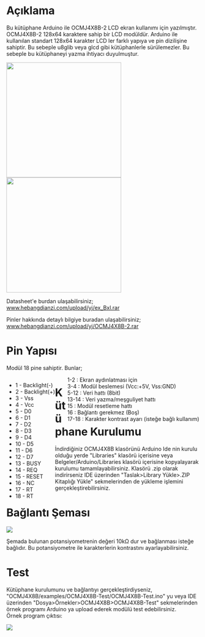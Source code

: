 # Açıklama

Bu kütüphane Arduino ile OCMJ4X8B-2 LCD ekran kullanımı için yazılmıştır. OCMJ4X8B-2 128x64 karaktere sahip bir LCD modüldür.
Arduino ile kullanılan standart 128x64 karakter LCD ler farklı yapıya ve pin dizilişine sahiptir. Bu sebeple u8glib veya glcd
gibi kütüphanlerle sürülemezler. Bu sebeple bu kütüphaneyi yazma ihtiyacı duyulmuştur.

<img src="https://img.alicdn.com/imgextra/i3/737283681/TB2lLOKv79WBuNjSspeXXaz5VXa_!!737283681.jpg" height="300px"> <img src="https://img.alicdn.com/imgextra/i2/737283681/TB2Qg9Kv1OSBuNjy0FdXXbDnVXa_!!737283681.jpg" height="300px">

Datasheet'e burdan ulaşabilirsiniz;
<a href="www.hebangdianzi.com/upload/yj/ex_Bxl.rar">www.hebangdianzi.com/upload/yj/ex_Bxl.rar</a>

Pinler hakkında detaylı bilgiye buradan ulaşabilirsiniz;
<a href="www.hebangdianzi.com/upload/yj/OCMJ4X8B-2.rar">www.hebangdianzi.com/upload/yj/OCMJ4X8B-2.rar</a>

# Pin Yapısı

Modül 18 pine sahiptir. Bunlar;<br>
<ul style="float:left">
<li>1 - Backlight(-)</li>
<li>2 - Backlight(+)</li>
<li>3 - Vss</li>
<li>4 - Vcc</li>
<li>5 - D0</li>
<li>6 - D1</li>
<li>7 - D2</li>
<li>8 - D3</li>
<li>9 - D4</li>
<li>10 - D5</li>
<li>11 - D6</li>
<li>12 - D7</li>
<li>13 - BUSY</li>
<li>14 - REQ</li>
<li>15 - RESET</li>
<li>16 - NC</li>
<li>17 - RT</li>
<li>18 - RT</li>
</ul>

<div style="float:right">
1-2   : Ekran aydınlatması için<br>
3-4   : Modül beslemesi (Vcc:+5V, Vss:GND)<br>
5-12  : Veri hattı (8bit)<br>
13-14 : Veri yazma/meşguliyet hattı<br>
15    : Modül resetleme hattı<br>
16    : Bağlantı gerekmez (Boş)<br>
17-18 : Karakter kontrast ayarı (isteğe bağlı kullanım)<br>
</div>


# Kütüphane Kurulumu

İndirdiğiniz OCMJ4X8B klasörünü Arduino Ide nin kurulu olduğu yerde "Libraries" klasörü içerisine veya Belgeler/Arduino/Libraries klasörü içerisine kopyalayarak kurulumu tamamlayabilirsiniz. 
Klasörü .zip olarak indirirseniz IDE üzerinden "Taslak>Library Yükle>.ZIP Kitaplığı Yükle" sekmelerinden de yükleme işlemini gerçekleştirebilirsiniz.


# Bağlantı Şeması

<a href="https://hizliresim.com/yj8dBj"><img src="https://i.hizliresim.com/yj8dBj.png"></a><br>

Şemada bulunan potansiyometrenin değeri 10kΩ dur ve bağlanması isteğe bağlıdır. Bu potansiyometre ile karakterlerin kontrastını ayarlayabilirsiniz.


# Test

Kütüphane kurulumunu ve bağlantıyı gerçekleştirdiyseniz, "OCMJ4X8B/examples/OCMJ4X8B-Test/OCMJ4X8B-Test.ino" yu veya IDE üzerinden "Dosya>Örnekler>OCMJ4X8B>OCMJ4X8B-Test" sekmelerinden örnek programı Arduino ya upload ederek modülü test edebilirsiniz.<br>
Örnek program çıktısı:

<a href="https://hizliresim.com/WoAWW4"><img src="https://i.hizliresim.com/WoAWW4.jpg"></a>
